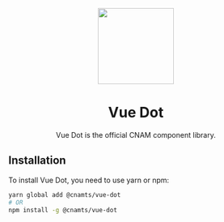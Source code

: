 <p align="center">
  <a
    href="https://github.com/assurance-maladie-digital/design-system/"
    target="_blank"
    rel="noopener noreferrer"
  >
    <img
      src="https://user-images.githubusercontent.com/10298932/58886906-ec802f80-86e4-11e9-8993-b635252c8dba.png"
      alt=""
      width="150"
    >
  </a>
</p>

<h1 align="center">Vue Dot</h1>

<p align="center">Vue Dot is the official CNAM component library.</p>

## Installation

To install Vue Dot, you need to use yarn or npm:

```sh
yarn global add @cnamts/vue-dot
# OR
npm install -g @cnamts/vue-dot
```
